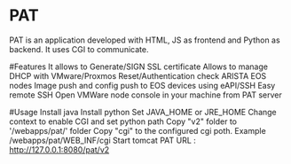# PAT
PAT is an application developed with HTML, JS as frontend and Python as backend. It uses CGI to communicate. 

#Features
It allows to Generate/SIGN SSL certificate 
Allows to manage DHCP with VMware/Proxmos
Reset/Authentication check ARISTA EOS nodes
Image push and config push to EOS devices using eAPI/SSH
Easy remote SSH
Open VMWare node console in your machine from PAT server

#Usage
Install java
Install python
Set JAVA_HOME or JRE_HOME
Change context to enable CGI and set python path
Copy "v2" folder to '/webapps/pat/' folder
Copy "cgi" to the configured cgi poth. Example /webapps/pat/WEB_INF/cgi
Start tomcat 
PAT URL : http://127.0.0.1:8080/pat/v2





